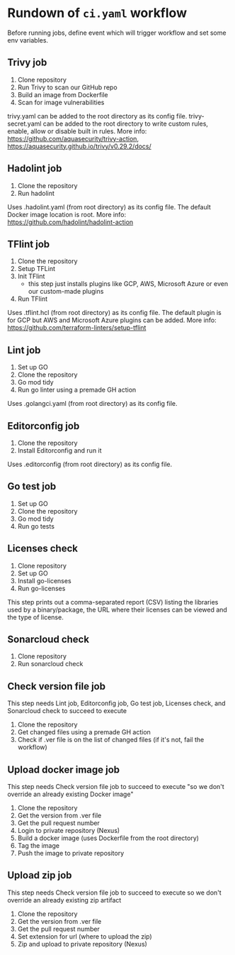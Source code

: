 # Rundown of `ci.yaml` workflow
Before running jobs, define event which will trigger workflow and set some env variables.

## Trivy job
1. Clone repository
2. Run Trivy to scan our GitHub repo
3. Build an image from Dockerfile
4. Scan for image vulnerabilities

trivy.yaml can be added to the root directory as its config file.
trivy-secret.yaml can be added to the root directory to write custom rules, enable, allow or disable built in rules.
More info: https://github.com/aquasecurity/trivy-action, https://aquasecurity.github.io/trivy/v0.29.2/docs/

## Hadolint job
1. Clone the repository
2. Run hadolint

Uses .hadolint.yaml (from root directory) as its config file. The default Docker image location is root. More info: https://github.com/hadolint/hadolint-action

## TFlint job
1. Clone the repository
2. Setup TFLint
3. Init TFlint
    - this step just installs plugins like GCP, AWS, Microsoft Azure or even our custom-made plugins
4. Run TFlint

Uses .tflint.hcl (from root directory) as its config file. The default plugin is for GCP but AWS and Microsoft Azure plugins can be added. More info: https://github.com/terraform-linters/setup-tflint

## Lint job
1. Set up GO
2. Clone the repository
3. Go mod tidy
4. Run go linter using a premade GH action

Uses .golangci.yaml (from root directory) as its config file.

## Editorconfig job
1. Clone the repository
2. Install Editorconfig and run it

Uses .editorconfig (from root directory) as its config file.

## Go test job
1. Set up GO
2. Clone the repository
3. Go mod tidy
4. Run go tests

## Licenses check
1. Clone repository
2. Set up GO
3. Install go-licenses
4. Run go-licenses

This step prints out a comma-separated report (CSV) listing the libraries used by a binary/package, the URL where their licenses can be viewed and the type of license.

## Sonarcloud check
1. Clone repository
2. Run sonarcloud check

## Check version file job
This step needs Lint job, Editorconfig job, Go test job, Licenses check, and Sonarcloud check to succeed to execute
1. Clone the repository
2. Get changed files using a premade GH action
3. Check if .ver file is on the list of changed files (if it's not, fail the workflow)

## Upload docker image job
This step needs Check version file job to succeed to execute "so we don't override an already existing Docker image"
1. Clone the repository
2. Get the version from .ver file
3. Get the pull request number
4. Login to private repository (Nexus)
5. Build a docker image (uses Dockerfile from the root directory)
6. Tag the image
7. Push the image to private repository

## Upload zip job
This step needs Check version file job to succeed to execute so we don't override an already existing zip artifact
1. Clone the repository
2. Get the version from .ver file
3. Get the pull request number
4. Set extension for url (where to upload the zip)
5. Zip and upload to private repository (Nexus)
